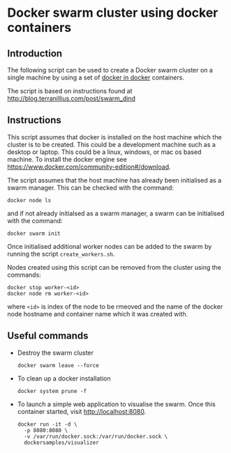 # Docker swarm cluster using docker containers

## Introduction

The following script can be used to create a Docker swarm cluster on a
single machine by using a set of
[docker in docker](https://hub.docker.com/_/docker/) containers.

The script is based on instructions found at
<http://blog.terranillius.com/post/swarm_dind>

## Instructions

This script assumes that docker is installed on the host machine which the
cluster is to be created. This could be a development machine such as a
desktop or laptop. This could be a linux, windows, or mac os based machine.
To install the docker engine see <https://www.docker.com/community-edition#/download>.

The script assumes that the host machine has already been initialised 
as a swarm manager. This can be checked with the command:

```shell
docker node ls
```

and if not already initialsed as a swarm manager, a swarm can be initialised 
with the command:

```shell
docker swarm init
```

Once initialised additional worker nodes can be added to the swarm by
running the script `create_workers.sh`.

Nodes created using this script can be removed from the cluster using the 
commands:

```shell
docker stop worker-<id>
docker node rm worker-<id>
```

where `<id>` is index of the node to be rmeoved and the name of the docker
node hostname and container name which it was created with.

## Useful commands

- Destroy the swarm cluster
  ```shell
  docker swarm leave --force
  ```
- To clean up a docker installation
  ```shell
  docker system prune -f
  ```
- To launch a simple web application to visualise the swarm. Once this 
  container started, visit <http://localhost:8080>.
  ```shell
  docker run -it -d \
    -p 8080:8080 \
    -v /var/run/docker.sock:/var/run/docker.sock \
    dockersamples/visualizer
  ```